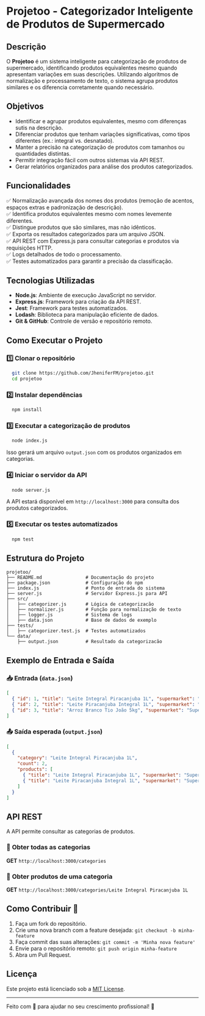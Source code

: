 # Projetoo - Categorizador Inteligente de Produtos de Supermercado

## Descrição

O **Projetoo** é um sistema inteligente para categorização de produtos de supermercado, identificando produtos equivalentes mesmo quando apresentam variações em suas descrições. Utilizando algoritmos de normalização e processamento de texto, o sistema agrupa produtos similares e os diferencia corretamente quando necessário.

## Objetivos

- Identificar e agrupar produtos equivalentes, mesmo com diferenças sutis na descrição.
- Diferenciar produtos que tenham variações significativas, como tipos diferentes (ex.: integral vs. desnatado).
- Manter a precisão na categorização de produtos com tamanhos ou quantidades distintas.
- Permitir integração fácil com outros sistemas via API REST.
- Gerar relatórios organizados para análise dos produtos categorizados.

## Funcionalidades

✅ Normalização avançada dos nomes dos produtos (remoção de acentos, espaços extras e padronização de descrição).  
✅ Identifica produtos equivalentes mesmo com nomes levemente diferentes.  
✅ Distingue produtos que são similares, mas não idênticos.  
✅ Exporta os resultados categorizados para um arquivo JSON.  
✅ API REST com Express.js para consultar categorias e produtos via requisições HTTP.  
✅ Logs detalhados de todo o processamento.  
✅ Testes automatizados para garantir a precisão da classificação.  

## Tecnologias Utilizadas

- **Node.js**: Ambiente de execução JavaScript no servidor.
- **Express.js**: Framework para criação da API REST.
- **Jest**: Framework para testes automatizados.
- **Lodash**: Biblioteca para manipulação eficiente de dados.
- **Git & GitHub**: Controle de versão e repositório remoto.

## Como Executar o Projeto

### 1️⃣ Clonar o repositório

```bash
  git clone https://github.com/JheniferFM/projetoo.git
  cd projetoo
```

### 2️⃣ Instalar dependências

```bash
  npm install
```

### 3️⃣ Executar a categorização de produtos

```bash
  node index.js
```

Isso gerará um arquivo `output.json` com os produtos organizados em categorias.

### 4️⃣ Iniciar o servidor da API

```bash
  node server.js
```

A API estará disponível em `http://localhost:3000` para consulta dos produtos categorizados.

### 5️⃣ Executar os testes automatizados

```bash
  npm test
```

## Estrutura do Projeto

```
projetoo/
├── README.md                # Documentação do projeto
├── package.json             # Configuração do npm
├── index.js                 # Ponto de entrada do sistema
├── server.js                # Servidor Express.js para API
├── src/
│   ├── categorizer.js       # Lógica de categorizacão
│   ├── normalizer.js        # Função para normalização de texto
│   ├── logger.js            # Sistema de logs
│   ├── data.json            # Base de dados de exemplo
├── tests/
│   ├── categorizer.test.js  # Testes automatizados
└── data/
    ├── output.json          # Resultado da categorizacão
```

## Exemplo de Entrada e Saída

### 📥 Entrada (`data.json`)
```json
[
  { "id": 1, "title": "Leite Integral Piracanjuba 1L", "supermarket": "Supermercado A" },
  { "id": 2, "title": "Leite Piracanjuba Integral 1L", "supermarket": "Supermercado B" },
  { "id": 3, "title": "Arroz Branco Tio João 5kg", "supermarket": "Supermercado A" }
]
```

### 📤 Saída esperada (`output.json`)
```json
[
  {
    "category": "Leite Integral Piracanjuba 1L",
    "count": 2,
    "products": [
      { "title": "Leite Integral Piracanjuba 1L", "supermarket": "Supermercado A" },
      { "title": "Leite Piracanjuba Integral 1L", "supermarket": "Supermercado B" }
    ]
  }
]
```

## API REST

A API permite consultar as categorias de produtos.

### 📌 **Obter todas as categorias**
**GET** `http://localhost:3000/categories`

### 📌 **Obter produtos de uma categoria**
**GET** `http://localhost:3000/categories/Leite Integral Piracanjuba 1L`

## Como Contribuir 🚀

1. Faça um fork do repositório.
2. Crie uma nova branch com a feature desejada: `git checkout -b minha-feature`
3. Faça commit das suas alterações: `git commit -m 'Minha nova feature'`
4. Envie para o repositório remoto: `git push origin minha-feature`
5. Abra um Pull Request.

## Licença

Este projeto está licenciado sob a [MIT License](LICENSE).

---

Feito com 💜 para ajudar no seu crescimento profissional! 🚀

